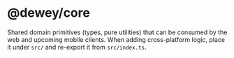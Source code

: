 # @dewey/core

Shared domain primitives (types, pure utilities) that can be consumed by the web and upcoming mobile clients. When adding cross-platform logic, place it under `src/` and re-export it from `src/index.ts`.
